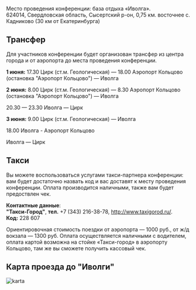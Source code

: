 Место проведения конференции: база отдыха «Иволга».  
624014, Свердловская область, Сысертский р-он, 0,75 км. восточнее с. Кадниково (30 км от Екатеринбурга)


## Трансфер

Для участников конференции будет организован трансфер из центра города и от аэропорта до места проведения конференции. 

**1 июня:** 17.30 Цирк (ст.м. Геологическая) —
       18.00 Аэропорт Кольцово (остановка "Аэропорт Кольцово") — Иволга
        
**2 июня:** 8.00 Цирк (ст.м. Геологическая) — 8.30 Аэропорт Кольцово (остановка "Аэропорт Кольцово") — Иволга
        
20.30 — 23.30 Иволга — Цирк
        
**3 июня:** 9.00  Цирк (ст.м. Геологическая) — Иволга
         
18.00 Иволга - Аэропорт Кольцово
              
Иволга — Цирк

## Такси
Вы можете воспользоваться услугами такси-партнера конференции: вам будет достаточно назвать код и вас доставят к месту проведения конференции. Оплата производится наличными, также вам будет предоствлен чек.

**Контактные данные**:  
**"Такси-Город"**, **тел.** +7 (343) 216-38-78, http://www.taxigorod.ru/.  
**Код:** 228 607 

Ориентировочная стоимость поездки от аэропорта — 1000 руб., от ж/д вокзала — 1300 руб. Оплата осуществляется наличными с водителем, оплата картой возможна на стойке «Такси-город» в аэропорту Кольцово, там же вы сможете получить кассовый чек.

## Карта проезда до "Иволги"
![karta](http://dropbucket.ru/karta) 
